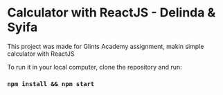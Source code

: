 # Calculator with ReactJS - Delinda & Syifa

This project was made for Glints Academy assignment, makin simple calculator with ReactJS

To run it in your local computer, clone the repository and run:
### `npm install && npm start`
